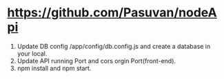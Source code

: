 # https://github.com/Pasuvan/nodeApi
1. Update DB config /app/config/db.config.js and create a database in your local.
2. Update API running Port and cors orgin Port(front-end).
3. npm install and npm start.
